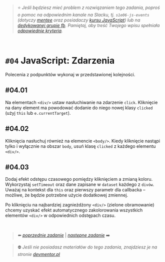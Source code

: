 > :star: _Jeśli będziesz mieć problem z rozwiązaniem tego zadania, poproś o pomoc na odpowiednim kanale na Slacku, tj. `s1e06-js-events` (dotyczy [mentee](https://devmentor.pl/mentoring-javascript/) oraz posiadaczy [kursu JavaScript](https://devmentor.pl/p/javascript-for-beginners/)) lub na [dedykowanej grupie fb](https://www.facebook.com/groups/155234921740033). Pamiętaj, aby treść Twojego wpisu spełniała [odpowiednie kryteria](https://devmentor.pl/jak-prosic-o-pomoc/)._

&nbsp;

# `#04` JavaScript: Zdarzenia

Polecenia z podpunktów wykonaj w przedstawionej kolejności.

## #04.01

Na elementach `<div/>` ustaw nasłuchiwanie na zdarzenie `click`. Kliknięcie na dany element ma powodować dodanie do niego nowej klasy `clicked` (użyj `this` lub `e.currentTarget`).

## #04.02

Kliknięcia nasłuchuj również na elemencie `<body/>`. Kiedy kliknięcie nastąpi tylko i wyłącznie na obszar `body`, usuń klasę `clicked` z każdego elementu `<div/>`.

## #04.03

Dodaj efekt odstępu czasowego pomiędzy kliknięciem a zmianą koloru. Wykorzystaj `setTimeout` oraz dane zapisane w `dataset` każdego z `divów`. Uważaj na kontekst dla `this` oraz pierwszy parametr dla callbacka – możliwe, że będzie potrzebne użycie dodatkowej zmiennej.

Po kliknięciu na najbardziej zagnieżdżony `<div/>` (zielone obramowanie) chcemy uzyskać efekt automatycznego zakolorowania wszystkich elementów `<div/>` w odpowiednich odstępach czasu.

&nbsp;

> :arrow_left: [_poprzednie zadanie_](./../03) | [_następne zadanie_](./../05) :arrow_right:

> :no_entry: _Jeśli nie posiadasz materiałów do tego zadania, znajdziesz je na stronie [devmentor.pl](https://devmentor.pl/p/js-basics/)_
